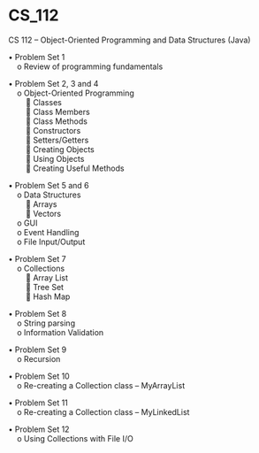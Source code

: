 # CS_112
CS 112 – Object-Oriented Programming and Data Structures (Java)

•	Problem Set 1 <br/>
&nbsp;&nbsp;&nbsp;&nbsp;o	Review of programming fundamentals <br/>

•	Problem Set 2, 3 and 4 <br/>
&nbsp;&nbsp;&nbsp;&nbsp;o	Object-Oriented Programming <br/>
&nbsp;&nbsp;&nbsp;&nbsp;&nbsp;&nbsp;&nbsp;&nbsp;	Classes <br/>
&nbsp;&nbsp;&nbsp;&nbsp;&nbsp;&nbsp;&nbsp;&nbsp;	Class Members <br/>
&nbsp;&nbsp;&nbsp;&nbsp;&nbsp;&nbsp;&nbsp;&nbsp;	Class Methods <br/>
&nbsp;&nbsp;&nbsp;&nbsp;&nbsp;&nbsp;&nbsp;&nbsp;	Constructors <br/>
&nbsp;&nbsp;&nbsp;&nbsp;&nbsp;&nbsp;&nbsp;&nbsp;	Setters/Getters <br/>
&nbsp;&nbsp;&nbsp;&nbsp;&nbsp;&nbsp;&nbsp;&nbsp;	Creating Objects <br/>
&nbsp;&nbsp;&nbsp;&nbsp;&nbsp;&nbsp;&nbsp;&nbsp;	Using Objects <br/>
&nbsp;&nbsp;&nbsp;&nbsp;&nbsp;&nbsp;&nbsp;&nbsp;	Creating Useful Methods <br/>

•	Problem Set 5 and 6 <br/>
&nbsp;&nbsp;&nbsp;&nbsp;o	Data Structures <br/>
&nbsp;&nbsp;&nbsp;&nbsp;&nbsp;&nbsp;&nbsp;&nbsp;	Arrays <br/>
&nbsp;&nbsp;&nbsp;&nbsp;&nbsp;&nbsp;&nbsp;&nbsp;	Vectors <br/>
&nbsp;&nbsp;&nbsp;&nbsp;o	GUI <br/>
&nbsp;&nbsp;&nbsp;&nbsp;o	Event Handling <br/>
&nbsp;&nbsp;&nbsp;&nbsp;o	File Input/Output <br/>

•	Problem Set 7 <br/>
&nbsp;&nbsp;&nbsp;&nbsp;o	Collections <br/>
&nbsp;&nbsp;&nbsp;&nbsp;&nbsp;&nbsp;&nbsp;&nbsp;	Array List <br/>
&nbsp;&nbsp;&nbsp;&nbsp;&nbsp;&nbsp;&nbsp;&nbsp;	Tree Set <br/>
&nbsp;&nbsp;&nbsp;&nbsp;&nbsp;&nbsp;&nbsp;&nbsp;	Hash Map <br/>

•	Problem Set 8 <br/>
&nbsp;&nbsp;&nbsp;&nbsp;o	String parsing <br/>
&nbsp;&nbsp;&nbsp;&nbsp;o	Information Validation <br/>

•	Problem Set 9 <br/>
&nbsp;&nbsp;&nbsp;&nbsp;o	Recursion <br/>

•	Problem Set 10 <br/>
&nbsp;&nbsp;&nbsp;&nbsp;o	Re-creating a Collection class – MyArrayList <br/>

•	Problem Set 11 <br/>
&nbsp;&nbsp;&nbsp;&nbsp;o	Re-creating a Collection class – MyLinkedList <br/>

•	Problem Set 12 <br/>
&nbsp;&nbsp;&nbsp;&nbsp;o	Using Collections with File I/O <br/>
